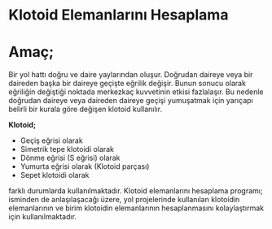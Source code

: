 # Klotoid Elemanlarını Hesaplama

**Amaç;**
=========

Bir yol hattı doğru ve daire yaylarından oluşur. Doğrudan daireye veya bir daireden başka bir daireye geçişte eğrilik değişir. Bunun sonucu olarak eğriliğin değiştiği noktada merkezkaç kuvvetinin etkisi fazlalaşır. Bu nedenle doğrudan daireye veya daireden daireye geçişi yumuşatmak için yarıçapı belirli bir kurala göre değişen klotoid kullanılır.

**Klotoid;**

+ Geçiş eğrisi olarak
+ Simetrik tepe klotoidi olarak
+ Dönme eğrisi (S eğrisi) olarak
+ Yumurta eğrisi olarak (Klotoid parçası)
+ Sepet klotoidi olarak

farklı durumlarda kullanılmaktadır. Klotoid elemanlarını hesaplama programı; isminden de anlaşılaşacağı üzere, yol projelerinde kullanılan klotoidin elemanlarının ve birim klotoidin elemanlarının hesaplanmasını kolaylaştırmak için kullanılmaktadır.
